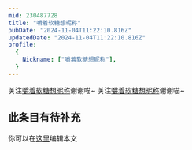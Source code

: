 ```yaml
---
mid: 230487728
title: "嚼着软糖想昵称"
pubDate: "2024-11-04T11:22:10.816Z"
updatedDate: "2024-11-04T11:22:10.816Z"
profile:
  {
    Nickname: ["嚼着软糖想昵称"],
  }
---
```


关注[嚼着软糖想昵称](https://space.bilibili.com/230487728)谢谢喵~ 关注[嚼着软糖想昵称](https://space.bilibili.com/230487728)谢谢喵~

## 此条目有待补充
你可以在[这里](https://github.com/Yuhanawa/VTuber.ICU-Content/edit/master/v/嚼着软糖想昵称/index.md)编辑本文
